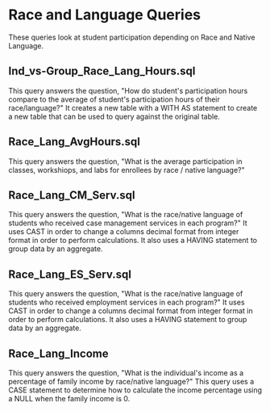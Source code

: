 # Race and Language Queries
These queries look at student participation depending on Race and Native Language.

## Ind_vs-Group_Race_Lang_Hours.sql
This query answers the question, "How do student's participation hours compare to the average of student's participation hours of their race/language?"  It creates a new table with a WITH AS statement to create a new table that can be used to query against the original table. 
## Race_Lang_AvgHours.sql
This query answers the question, "What is the average participation in classes, workshiops, and labs for enrollees by race / native language?"  
## Race_Lang_CM_Serv.sql
This query answers the question, "What is the race/native language of students who received case management services in each program?" 
It uses CAST in order to change a columns decimal format from integer format in order to perform calculations. It also uses a HAVING statement to group data by an aggregate.  
## Race_Lang_ES_Serv.sql
This query answers the question, "What is the race/native language of students who received employment services in each program?"
It uses CAST in order to change a columns decimal format from integer format in order to perform calculations. It also uses a HAVING statement to group data by an aggregate.
## Race_Lang_Income
This query answers the question, "What is the individual's income as a percentage of family income by race/native language?"  This query uses a CASE statement to determine how to calculate the income percentage using a NULL when the family income is 0.  

